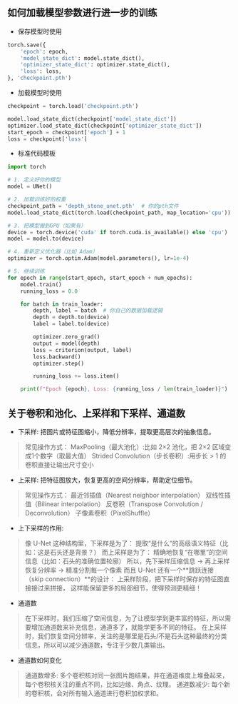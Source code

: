 ## 如何加载模型参数进行进一步的训练
* 保存模型时使用
```Python
torch.save({
    'epoch': epoch,
    'model_state_dict': model.state_dict(),
    'optimizer_state_dict': optimizer.state_dict(),
    'loss': loss,
}, 'checkpoint.pth')

```
* 加载模型时使用
```Python
checkpoint = torch.load('checkpoint.pth')

model.load_state_dict(checkpoint['model_state_dict'])
optimizer.load_state_dict(checkpoint['optimizer_state_dict'])
start_epoch = checkpoint['epoch'] + 1
loss = checkpoint['loss']

```
* 标准代码模板
```Python
import torch

# 1. 定义好你的模型
model = UNet()

# 2. 加载训练好的权重
checkpoint_path = 'depth_stone_unet.pth'  # 你的pth文件
model.load_state_dict(torch.load(checkpoint_path, map_location='cpu'))  # or map_location='cuda' if on GPU

# 3. 把模型搬到GPU（如果有）
device = torch.device('cuda' if torch.cuda.is_available() else 'cpu')
model = model.to(device)

# 4. 重新定义优化器（比如 Adam）
optimizer = torch.optim.Adam(model.parameters(), lr=1e-4)

# 5. 继续训练
for epoch in range(start_epoch, start_epoch + num_epochs):
    model.train()
    running_loss = 0.0

    for batch in train_loader:
        depth, label = batch  # 你自己的数据加载逻辑
        depth = depth.to(device)
        label = label.to(device)

        optimizer.zero_grad()
        output = model(depth)
        loss = criterion(output, label)
        loss.backward()
        optimizer.step()

        running_loss += loss.item()

    print(f"Epoch {epoch}, Loss: {running_loss / len(train_loader)}")

```

## 关于卷积和池化、上采样和下采样、通道数
* 下采样: 把图片或特征图缩小，降低分辨率，提取更高层次的抽象信息。
> 常见操作方式：
> MaxPooling（最大池化）:比如 2×2 池化，把 2×2 区域变成1个数字（取最大值）
> Strided Convolution（步长卷积）:用步长 > 1 的卷积直接让输出尺寸变小
* 上采样: 把特征图放大，恢复更高的空间分辨率，帮助定位细节。
> 常见操作方式：
> 最近邻插值（Nearest neighbor interpolation）
> 双线性插值（Bilinear interpolation）
> 反卷积（Transpose Convolution / Deconvolution）
> 子像素卷积（PixelShuffle）
* 上下采样的作用:
> 像 U-Net 这种结构里，下采样是为了：
> 提取“是什么”的高级语义特征（比如：这是石头还是背景？）
> 而上采样是为了：
> 精确地恢复“在哪里”的空间信息（比如：石头的准确位置轮廓）
> 所以，先下采样压缩信息 → 再上采样恢复分辨率 → 精准分割每一个像素
> 而且 U-Net 还有一个**跳跃连接（skip connection）**的设计：
> 上采样阶段，把下采样时保存的特征图直接接过来拼接，
> 这样能保留更多的局部细节，使得预测更精细！
* 通道数
> 在下采样时，我们压缩了空间信息，为了让模型学到更丰富的特征，所以需要增加通道数来补充信息，通道多了，就能学更多不同的特征。
> 在上采样时，我们恢复空间分辨率，关注的是哪里是石头/不是石头这种最终的分类信息，所以可以减少通道数，专注于少数几类输出。
* 通道数如何变化
> 通道数增多: 多个卷积核对同一张图片跑结果，并在通道维度上堆叠起来，每个卷积核关注的重点不同，比如边缘、角点、纹理。
> 通道数减少: 每个新的卷积核，会对所有输入通道进行卷积加权求和。
